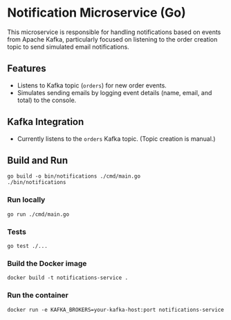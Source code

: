 # Notification Microservice (Go)

This microservice is responsible for handling notifications based on events from Apache Kafka, particularly focused on listening to the order creation topic to send simulated email notifications.

## Features
- Listens to Kafka topic (`orders`) for new order events.
- Simulates sending emails by logging event details (name, email, and total) to the console.

## Kafka Integration
- Currently listens to the `orders` Kafka topic. (Topic creation is manual.)

## Build and Run
```shell
go build -o bin/notifications ./cmd/main.go
./bin/notifications
```

### Run locally
```shell
go run ./cmd/main.go 
```
### Tests
```shell
go test ./...

```

### Build the Docker image
```shell
docker build -t notifications-service .
```

### Run the container
```shell
docker run -e KAFKA_BROKERS=your-kafka-host:port notifications-service
```
